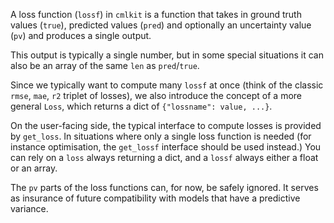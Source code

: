 A loss function (`lossf`) in `cmlkit` is a function that
takes in ground truth values (`true`), predicted values (`pred`)
and optionally an uncertainty value (`pv`) and produces a single output.

This output is typically a single number, but in some special situations
it can also be an array of the same `len` as `pred`/`true`.

Since we typically want to compute many `lossf` at once (think of the classic
`rmse`, `mae`, `r2` triplet of losses), we also introduce the concept of a more
general `Loss`, which returns a dict of `{"lossname": value, ...}`.

On the user-facing side, the typical interface to compute losses is provided
by `get_loss`. In situations where only a single loss function is needed (for instance
optimisation, the `get_lossf` interface should be used instead.) You can rely on
a `loss` always returning a dict, and a `lossf` always either a float or an array.

The `pv` parts of the loss functions can, for now, be safely ignored. It serves as insurance
of future compatibility with models that have a predictive variance.
